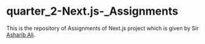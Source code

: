 # quarter_2-Next.js-_Assignments
This is the repository of Assignments of Next.js project which is given by Sir [Asharib Ali](https://www.linkedin.com/in/asharibali/). 
